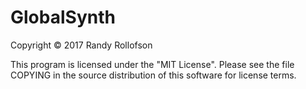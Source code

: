 # GlobalSynth
Copyright © 2017 Randy Rollofson

This program is licensed under the "MIT License". Please see the file COPYING in the source distribution of this software for license terms.

